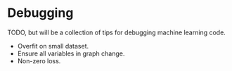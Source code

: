 # Debugging
TODO, but will be a collection of tips for debugging machine learning code.

- Overfit on small dataset.
- Ensure all variables in graph change.
- Non-zero loss.

